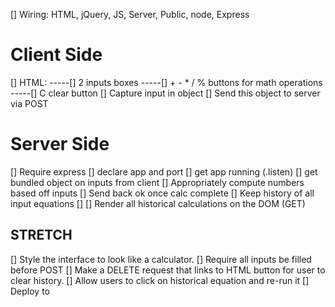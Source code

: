 [] Wiring: HTML, jQuery, JS, Server, Public, node, Express

# Client Side

[] HTML:
-----[] 2 inputs boxes
-----[] + - \* / % buttons for math operations
-----[] C clear button
[] Capture input in object
[] Send this object to server via POST

# Server Side

[] Require express
[] declare app and port
[] get app running (.listen)
[] get bundled object on inputs from client
[] Appropriately compute numbers based off inputs
[] Send back ok once calc complete
[] Keep history of all input equations []
[] Render all historical calculations on the DOM (GET)

## STRETCH

[] Style the interface to look like a calculator.
[] Require all inputs be filled before POST
[] Make a DELETE request that links to HTML button for user to clear history.
[] Allow users to click on historical equation and re-run it
[] Deploy to
